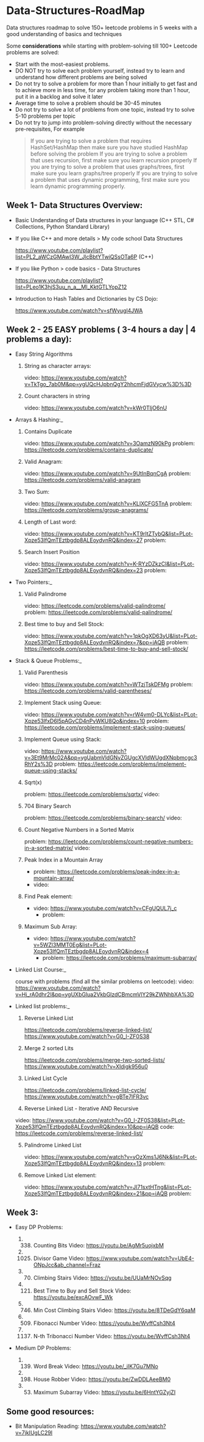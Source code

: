 
# Data-Structures-RoadMap
Data structures roadmap to solve 150+ leetcode problems in 5 weeks with a good understanding of basics and techniques

Some **considerations** while starting with problem-solving till 100+ Leetcode problems are solved:

- Start with the most-easiest problems.
- DO NOT try to solve each problem yourself, instead try to learn and understand how different problems are being solved
- Do not try to solve a problem for more than 1 hour initially to get fast and to achieve more in less time, for any problem taking more than 1 hour, put it in a backlog and solve it later
- Average time to solve a problem should be 30-45 minutes
- Do not try to solve a lot of problems from one topic, instead try to solve 5-10 problems per topic
- Do not try to jump into problem-solving directly without the necessary pre-requisites, For example
  > If you are trying to solve a problem that requires HashSet/HashMap then make sure you have studied HashMap before solving the problem
  > If you are trying to solve a problem that uses recursion, first make sure you learn recursion properly
  > If you are trying to solve a problem that uses graphs/trees, first make sure you learn graphs/tree properly
  > If you are trying to solve a problem that uses dynamic programming, first make sure you learn dynamic programming properly.
  
## Week 1- Data Structures Overview:
 
- Basic Understanding of Data structures in your language (C++ STL, C# Collections, Python Standard Library)
- If you like C++ and more details > My code school Data Structures

     https://www.youtube.com/playlist?list=PL2_aWCzGMAwI3W_JlcBbtYTwiQSsOTa6P (C++)
    
- If you like Python > code basics - Data Structures   

   https://www.youtube.com/playlist?list=PLeo1K3hjS3uu_n_a__MI_KktGTLYopZ12
        
- Introduction to Hash Tables and Dictionaries by CS Dojo:

    https://www.youtube.com/watch?v=sfWyugl4JWA   
        
## Week 2 - 25 EASY problems ( 3-4 hours a day | 4 problems a day):
    
- Easy String Algorithms

  1. String as character arrays:
  
        video: https://www.youtube.com/watch?v=TkTgo_7ab0M&pp=ygUQcHJpbnQgY2hhcmFjdGVycw%3D%3D
  
  2. Count characters in string
  
      video: https://www.youtube.com/watch?v=kWr0TIjO6nU
    
 - Arrays & Hashing:_
 
      1. Contains Duplicate
         
          video: https://www.youtube.com/watch?v=3OamzN90kPg
	      problem: https://leetcode.com/problems/contains-duplicate/
	        
   2. Valid Anagram:
          
         video: https://www.youtube.com/watch?v=9UtInBqnCgA
          problem: https://leetcode.com/problems/valid-anagram
              
     3. Two Sum:
        
           video: https://www.youtube.com/watch?v=KLlXCFG5TnA
           problem: https://leetcode.com/problems/group-anagrams/
               
      4. Length of Last word:
           
            video: https://www.youtube.com/watch?v=KT9rltZTybQ&list=PLot-Xpze53lfQmTEztbgdp8ALEoydvnRQ&index=27
              problem:
            
   5. Search Insert Position
                
         video: https://www.youtube.com/watch?v=K-RYzDZkzCI&list=PLot-Xpze53lfQmTEztbgdp8ALEoydvnRQ&index=23
              problem: 
      
  -  Two Pointers:_
      
        1. Valid Palindrome
        
              video: https://leetcode.com/problems/valid-palindrome/         
               problem: https://leetcode.com/problems/valid-palindrome/
               
      2. Best time to buy and Sell Stock:
               
            video: https://www.youtube.com/watch?v=1pkOgXD63yU&list=PLot-Xpze53lfQmTEztbgdp8ALEoydvnRQ&index=7&pp=iAQB
               problem: https://leetcode.com/problems/best-time-to-buy-and-sell-stock/
      
      
   - Stack & Queue Problems:_
           
        1. Valid Parenthesis
                
             video: https://www.youtube.com/watch?v=WTzjTskDFMg
                problem: https://leetcode.com/problems/valid-parentheses/

        2. Implement Stack using Queue:
                
             video: https://www.youtube.com/watch?v=rW4vm0-DLYc&list=PLot-Xpze53lfxD6l5pAGvCD4nPvWKU8Qo&index=10
                problem: https://leetcode.com/problems/implement-stack-using-queues/
            
       3. Implement Queue using Stack:

           video: https://www.youtube.com/watch?v=3Et9MrMc02A&pp=ygUabmVldGNvZGUgcXVldWUgdXNpbmcgc3RhY2s%3D
                problem: https://leetcode.com/problems/implement-queue-using-stacks/

       4. Sqrt(x)
               
             problem: https://leetcode.com/problems/sqrtx/
              video:
                
        5. 704 Binary Search
             
             problem: https://leetcode.com/problems/binary-search/
             video:   
             
        6.  Count Negative Numbers in a Sorted Matrix
                
             problem:  https://leetcode.com/problems/count-negative-numbers-in-a-sorted-matrix/
             video: 
             
        7. Peak Index in a Mountain Array
                
                
              - problem:  https://leetcode.com/problems/peak-index-in-a-mountain-array/
              - video:
             
        8. Find Peak element:
                
            - video: https://www.youtube.com/watch?v=CFgUQUL7j_c   
                - problem: 
             
        9. Maximum Sub Array:
                
            - video: https://www.youtube.com/watch?v=5WZl3MMT0Eg&list=PLot-Xpze53lfQmTEztbgdp8ALEoydvnRQ&index=4
                - problem: https://leetcode.com/problems/maximum-subarray/
     
- Linked List Course:_
          
     course with problems (find all the similar problems on leetcode):
               video: https://www.youtube.com/watch?v=Hj_rA0dhr2I&pp=ygUXbGlua2VkbGlzdCBmcmVlY29kZWNhbXA%3D
      
          
- Linked list problems:_
             
    1.  Reverse Linked List
               
           https://leetcode.com/problems/reverse-linked-list/
           https://www.youtube.com/watch?v=G0_I-ZF0S38
             
    2. Merge 2 sorted Lits
            
         https://leetcode.com/problems/merge-two-sorted-lists/
         https://www.youtube.com/watch?v=XIdigk956u0
             
     3. Linked List Cycle
                
           https://leetcode.com/problems/linked-list-cycle/
           https://www.youtube.com/watch?v=gBTe7lFR3vc
             
     4. Reverse Linked List - Iterative AND Recursive
               
     video: https://www.youtube.com/watch?v=G0_I-ZF0S38&list=PLot-Xpze53lfQmTEztbgdp8ALEoydvnRQ&index=10&pp=iAQB
               code: https://leetcode.com/problems/reverse-linked-list/
              
     5. Palindrome Linked List 
                
           video: https://www.youtube.com/watch?v=yOzXms1J6Nk&list=PLot-Xpze53lfQmTEztbgdp8ALEoydvnRQ&index=13
                problem: 
                
     6. Remove Linked List element:
                
          video: https://www.youtube.com/watch?v=JI71sxtHTng&list=PLot-Xpze53lfQmTEztbgdp8ALEoydvnRQ&index=21&pp=iAQB
                  problem:

## Week 3:

- Easy DP Problems:
	1. 338. Counting Bits
    	Video: https://youtu.be/AgMr5uojxbM

	2. 1025. Divisor Game
    	Video: https://www.youtube.com/watch?v=UbE4-ONpJcc&ab_channel=Fraz

	3. 70. Climbing Stairs
        Video: https://youtu.be/UUaMrNOvSqg

	4. 121. Best Time to Buy and Sell Stock
	Video: https://youtu.be/excAOvwF_Wk

	5. 746. Min Cost Climbing Stairs
	Video: https://youtu.be/8TDeGdY6qaM

	6. 509. Fibonacci Number
	Video: https://youtu.be/WvffCsh3Nt4

	7. 1137. N-th Tribonacci Number
	Video: https://youtu.be/WvffCsh3Nt4

- Medium DP Problems:
  	1. 139. Word Break
	Video: https://youtu.be/_iIK7Gu7MNo

 	2. 198. House Robber
	Video: https://youtu.be/ZwDDLAeeBM0

	3. 53. Maximum Subarray
    	Video: https://youtu.be/6HntYGZyjZI

## Some good resources:
 
- Bit Manipulation Reading:
  https://www.youtube.com/watch?v=7jkIUgLC29I	
